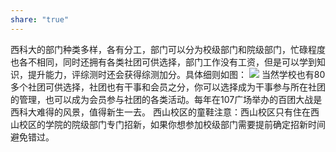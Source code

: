 ```yaml
---
share: "true"
---
```


西科大的部门种类多样，各有分工，部门可以分为校级部门和院级部门，忙碌程度也各不相同，同时还拥有各类社团可供选择，部门工作没有工资，但是可以学到知识，提升能力，评综测时还会获得综测加分。具体细则如图：
![](screenshot-1720768933300_1720769342.png)
当然学校也有80多个社团可供选择，社团也有干事和会员之分，你可以选择成为干事参与所在社团的管理，也可以成为会员参与社团的各类活动。每年在107广场举办的百团大战是西科大难得的风景，值得新生一去。
西山校区的童鞋注意：西山校区只有住在西山校区的学院的院级部门专门招新，如果你想参加校级部门需要提前确定招新时间避免错过。